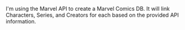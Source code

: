 I'm using the Marvel API to create a Marvel Comics DB. It will link Characters, Series, and Creators for each based on the provided API information.